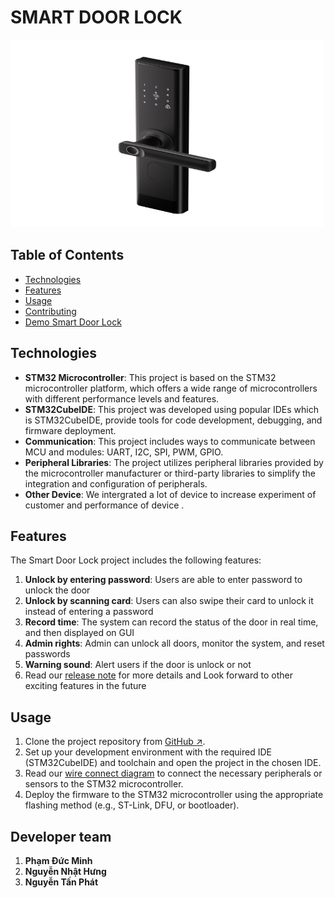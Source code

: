 # SMART DOOR LOCK
<img src = "smart_door_lock.png" alt = "smart_door_lock" width = "500" height = "300">

## Table of Contents
- [Technologies](#technologies)
- [Features](#features)
- [Usage](#usage)
- [Contributing](#contributing)
- [Demo Smart Door Lock](#demo-smart-door-lock)

## Technologies

* **STM32 Microcontroller**: This project is based on the STM32 microcontroller platform, which offers a wide range of microcontrollers with different performance levels and features.
*  **STM32CubeIDE**: This project was developed using popular IDEs which is STM32CubeIDE, provide tools for code development, debugging, and firmware deployment.
*  **Communication**: This project includes ways to communicate between MCU and modules: UART, I2C, SPI, PWM, GPIO.
*  **Peripheral Libraries**: The project utilizes peripheral libraries provided by the microcontroller manufacturer or third-party libraries to simplify the integration and configuration of peripherals.
*  **Other Device**: We intergrated a lot of device to increase experiment of customer and performance of device .

## Features

The Smart Door Lock project includes the following features:
1. **Unlock by entering password**: Users are able to enter password to unlock the door
2. **Unlock by scanning card**: Users can also swipe their card to unlock it instead of entering a password
3. **Record time**: The system can record the status of the door in real time, and then displayed on GUI
4. **Admin rights**: Admin can unlock all doors, monitor the system, and reset passwords
5. **Warning sound**: Alert users if the door is unlock or not
6. Read our [release note](./RELEASE_NOTE.md) for more details and Look forward to other exciting features in the future

## Usage

1. Clone the project repository from [GitHub ↗](https://github.com/vyluu-itr/06-2024-itr-intern-group-3/main/final_project).
2. Set up your development environment with the required IDE (STM32CubeIDE) and toolchain and open the project in the chosen IDE.
3. Read our [wire connect diagram](./wire_connection.png) to connect the necessary peripherals or sensors to the STM32 microcontroller.
4. Deploy the firmware to the STM32 microcontroller using the appropriate flashing method (e.g., ST-Link, DFU, or bootloader).





## Developer team
1. **Phạm Đức Minh**
2. **Nguyễn Nhật Hưng**
3. **Nguyễn Tấn Phát**
